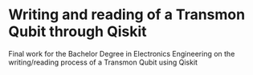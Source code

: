 # Writing and reading of a Transmon Qubit through Qiskit

Final work for the Bachelor Degree in Electronics Engineering on the writing/reading process of a Transmon Qubit using Qiskit
